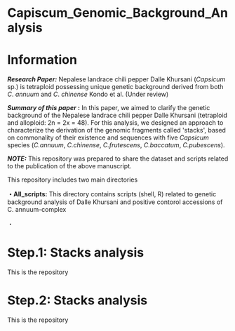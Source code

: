 # Capiscum_Genomic_Background_Analysis
# Information

***Research Paper:*** Nepalese landrace chili pepper Dalle Khursani (*Capsicum* sp.) is tetraploid possessing unique genetic background derived from both *C*. *annuum* and *C*. *chinense*
                      Kondo et al. (Under review) 

***Summary of this paper*** **:** In this paper, we aimed to clarify the genetic background of the Nepalese landrace chili pepper Dalle Khursani (tetraploid and alloploid: 2n = 2x = 48). For this analysis, we designed an approach to characterize the derivation of the genomic fragments called 'stacks', based on commonality of their existence and sequences with five *Capsicum* species (*C.annuum*, *C.chinense*, *C.frutescens*, *C.baccatum*, *C.pubescens*).

***NOTE:*** This repository was prepared to share the dataset and scripts related to the publication of the above manuscript. 

 This repository includes two main directories

**・All_scripts:** This directory contains scripts (shell, R) related to genetic background analysis of Dalle Khursani and positive contorol accessions of C. annuum-complex 

・

# Step.1: Stacks analysis
This is the repository 

# Step.2: Stacks analysis
This is the repository 

